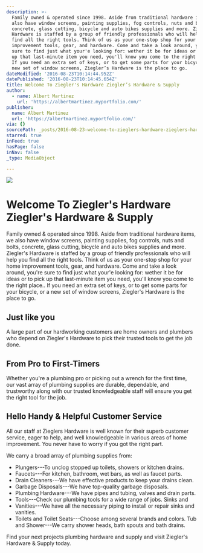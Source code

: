 ```yaml
---
description: >-
  Family owned & operated since 1998. Aside from traditional hardware items, we
  also have window screens, painting supplies, fog controls, nuts and bolts,
  concrete, glass cutting, bicycle and auto bikes supplies and more. Ziegler’s
  Hardware is staffed by a group of friendly professionals who will help you
  find all the right tools. Think of us as your one-stop shop for your home
  improvement tools, gear, and hardware. Come and take a look around, you're
  sure to find just what your'e looking for: wether it be for ideas or to pick
  up that last-minute item you need, you'll know you come to the right place..
  If you need an extra set of keys, or to get some parts for your bicycle, or a
  new set of window screens, Ziegler’s Hardware is the place to go.
dateModified: '2016-08-23T10:14:44.952Z'
datePublished: '2016-08-23T10:14:45.654Z'
title: Welcome To Ziegler's Hardware Ziegler’s Hardware & Supply
author:
  - name: Albert Martinez
    url: 'https://albertmartinez.myportfolio.com/'
publisher:
  name: Albert Martinez
  url: 'https://albertmartinez.myportfolio.com/'
via: {}
sourcePath: _posts/2016-08-23-welcome-to-zieglers-hardware-zieglers-hardware-and-supply.md
starred: true
inFeed: true
hasPage: false
inNav: false
_type: MediaObject

---
```

![](https://the-grid-user-content.s3-us-west-2.amazonaws.com/8cc87f51-c273-45fd-b0ac-728e628ba339.png)

# **Welcome To Ziegler's Hardware Ziegler's Hardware & Supply**

Family owned & operated since 1998\. Aside from traditional hardware items, we also have window screens, painting supplies, fog controls, nuts and bolts, concrete, glass cutting, bicycle and auto bikes supplies and more. Ziegler's Hardware is staffed by a group of friendly professionals who will help you find all the right tools. Think of us as your one-stop shop for your home improvement tools, gear, and hardware. Come and take a look around, you're sure to find just what your'e looking for: wether it be for ideas or to pick up that last-minute item you need, you'll know you come to the right place.. If you need an extra set of keys, or to get some parts for your bicycle, or a new set of window screens, Ziegler's Hardware is the place to go.

## **Just like you**

A large part of our hardworking customers are home owners and plumbers who depend on Ziegler's Hardware to pick their trusted tools to get the job done.

## **From Pro to First-Timers**

Whether you're a plumbing pro or picking out a wrench for the first time, our vast array of plumbing supplies are durable, dependable, and trustworthy along with our trusted knowledgeable staff will ensure you get the right tool for the job.

## **Hello Handy & Helpful Customer Service**

All our staff at Zieglers Hardware is well known for their superb customer service, eager to help, and well knowledgeable in various areas of home improvement. You never have to worry if you got the right part.

We carry a broad array of plumbing supplies from:

* Plungers---To unclog stopped up toilets, showers or kitchen drains.
* Faucets---For kitchen, bathroom, wet bars, as well as faucet parts.
* Drain Cleaners---We have effective products to keep your drains clean.
* Garbage Disposals---We have top-quality garbage disposals.
* Plumbing Hardware---We have pipes and tubing, valves and drain parts.
* Tools---Check our plumbing tools for a wide range of jobs. Sinks and
* Vanities---We have all the necessary piping to install or repair sinks and vanities.
* Toilets and Toilet Seats---Choose among several brands and colors. Tub and Shower---We carry shower heads, bath spouts and bath drains.

Find your next projects plumbing hardware and supply and visit Ziegler's Hardware & Supply today.